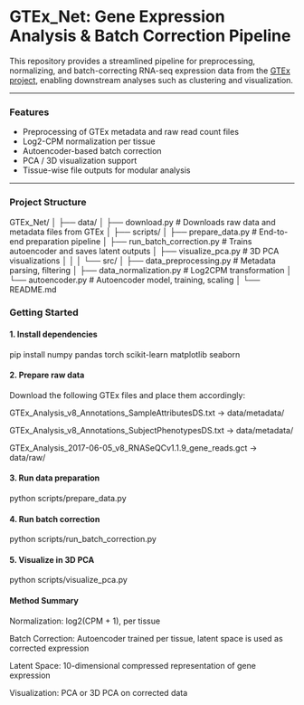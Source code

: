 # GTEx_Net: Gene Expression Analysis & Batch Correction Pipeline

This repository provides a streamlined pipeline for preprocessing, normalizing, and batch-correcting RNA-seq expression data from the [GTEx project](https://gtexportal.org/home/), enabling downstream analyses such as clustering and visualization.

---

### Features

- Preprocessing of GTEx metadata and raw read count files  
- Log2-CPM normalization per tissue  
- Autoencoder-based batch correction  
- PCA / 3D visualization support  
- Tissue-wise file outputs for modular analysis  

---

### Project Structure

GTEx_Net/
│
├── data/
│ ├── download.py # Downloads raw data and metadata files from GTEx
│
├── scripts/
│ ├── prepare_data.py # End-to-end preparation pipeline
│ ├── run_batch_correction.py # Trains autoencoder and saves latent outputs
│ ├── visualize_pca.py # 3D PCA visualizations
│ │
│ └── src/
│ ├── data_preprocessing.py # Metadata parsing, filtering
│ ├── data_normalization.py # Log2CPM transformation
│ └── autoencoder.py # Autoencoder model, training, scaling
│
└── README.md

### Getting Started

#### 1. Install dependencies

pip install numpy pandas torch scikit-learn matplotlib seaborn

#### 2. Prepare raw data

Download the following GTEx files and place them accordingly:

GTEx_Analysis_v8_Annotations_SampleAttributesDS.txt → data/metadata/

GTEx_Analysis_v8_Annotations_SubjectPhenotypesDS.txt → data/metadata/

GTEx_Analysis_2017-06-05_v8_RNASeQCv1.1.9_gene_reads.gct → data/raw/

#### 3. Run data preparation

python scripts/prepare_data.py

#### 4. Run batch correction

python scripts/run_batch_correction.py

#### 5. Visualize in 3D PCA

python scripts/visualize_pca.py

#### Method Summary

Normalization: log2(CPM + 1), per tissue

Batch Correction: Autoencoder trained per tissue, latent space is used as corrected expression

Latent Space: 10-dimensional compressed representation of gene expression

Visualization: PCA or 3D PCA on corrected data
